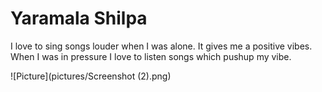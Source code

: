 # Yaramala Shilpa

I love to sing songs louder when I was alone. It gives me a positive vibes. When I was in pressure I love to listen songs which pushup my vibe.

![Picture](pictures/Screenshot (2).png)